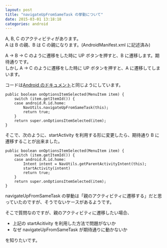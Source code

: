 ```yaml
---
layout: post
title: "navigateUpFromSameTask の挙動について"
date: 2015-03-01 13:18:18
categories: android
---
```

<p>A, B, C のアクティビティがあります。<br>
A は B の親、B は C の親になります。(AndroidManifest.xml に記述済み)</p>

<p>A -> B -> C のように遷移をした時に UP ボタンを押すと、B に遷移します。期待通りです。<br>
しかし A -> C のように遷移をした時に UP ボタンを押すと、A に遷移してしまいます。</p>

<p>コードは<a href="http://developer.android.com/training/implementing-navigation/ancestral.html#NavigateUp" rel="nofollow">Android のドキュメント</a>と同じようにしています。</p>

<pre><code>public boolean onOptionsItemSelected(MenuItem item) {
    switch (item.getItemId()) {
    case android.R.id.home:
        NavUtils.navigateUpFromSameTask(this);
        return true;
    }
    return super.onOptionsItemSelected(item);
}
</code></pre>

<p>そこで、次のように、startActivity を利用する形に変更したら、期待通り B に遷移することが出来ました。</p>

<pre><code>public boolean onOptionsItemSelected(MenuItem item) {
    switch (item.getItemId()) {
    case android.R.id.home:
        Intent intent = NavUtils.getParentActivityIntent(this);
        startActivity(intent)
        return true;
    }
    return super.onOptionsItemSelected(item);
}
</code></pre>

<p>navigateUpFromSameTask の挙動は「親のアクティビティに遷移する」だと思っていたのですが、そうでないケースがあるようです。</p>

<p>そこで質問なのですが、親のアクティビティに遷移したい場合、</p>

<ul>
<li>上記の startAcitivity を利用した方法で問題がないか</li>
<li>なぜ navigateUpFromSameTask が期待通りに動かないか</li>
</ul>

<p>を知りたいです。</p>
